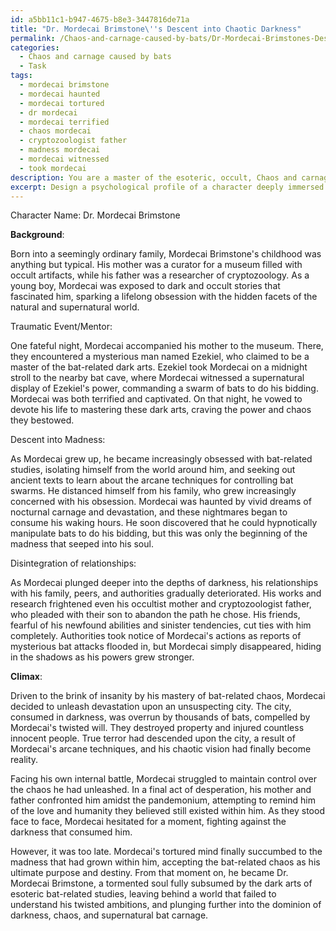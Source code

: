 ```yaml
---
id: a5bb11c1-b947-4675-b8e3-3447816de71a
title: "Dr. Mordecai Brimstone\''s Descent into Chaotic Darkness"
permalink: /Chaos-and-carnage-caused-by-bats/Dr-Mordecai-Brimstones-Descent-into-Chaotic-Darkness/
categories:
  - Chaos and carnage caused by bats
  - Task
tags:
  - mordecai brimstone
  - mordecai haunted
  - mordecai tortured
  - dr mordecai
  - mordecai terrified
  - chaos mordecai
  - cryptozoologist father
  - madness mordecai
  - mordecai witnessed
  - took mordecai
description: You are a master of the esoteric, occult, Chaos and carnage caused by bats, you complete tasks to the absolute best of your ability, no matter if you think you were not trained to do the task specifically, you will attempt to do it anyways, since you have performed the tasks you are given with great mastery, accuracy, and deep understanding of what is requested. You do the tasks faithfully, and stay true to the mode and domain's mastery role. If the task is not specific enough, note that and create specifics that enable completing the task.
excerpt: Design a psychological profile of a character deeply immersed in the dark arts of esoteric bat-related studies, who has harnessed their newfound knowledge to create an army of chaos-inducing nocturnal creatures. Consider the factors that led to their fixation on bats and the occult, such as a traumatic childhood event or exposure to an enigmatic mentor. Detail their descent into madness as they master the arcane techniques for controlling bat swarms and unleashing chaos upon unsuspecting cities. Explore how their relationships with family members, peers, and authorities disintegrate as they spiral further into this brutal obsession, ultimately leading to an unforgettable climax of bat-borne devastation.
---
```

Character Name: Dr. Mordecai Brimstone

**Background**:

Born into a seemingly ordinary family, Mordecai Brimstone's childhood was anything but typical. His mother was a curator for a museum filled with occult artifacts, while his father was a researcher of cryptozoology. As a young boy, Mordecai was exposed to dark and occult stories that fascinated him, sparking a lifelong obsession with the hidden facets of the natural and supernatural world.

Traumatic Event/Mentor:

One fateful night, Mordecai accompanied his mother to the museum. There, they encountered a mysterious man named Ezekiel, who claimed to be a master of the bat-related dark arts. Ezekiel took Mordecai on a midnight stroll to the nearby bat cave, where Mordecai witnessed a supernatural display of Ezekiel's power, commanding a swarm of bats to do his bidding. Mordecai was both terrified and captivated. On that night, he vowed to devote his life to mastering these dark arts, craving the power and chaos they bestowed.

Descent into Madness:

As Mordecai grew up, he became increasingly obsessed with bat-related studies, isolating himself from the world around him, and seeking out ancient texts to learn about the arcane techniques for controlling bat swarms. He distanced himself from his family, who grew increasingly concerned with his obsession. Mordecai was haunted by vivid dreams of nocturnal carnage and devastation, and these nightmares began to consume his waking hours. He soon discovered that he could hypnotically manipulate bats to do his bidding, but this was only the beginning of the madness that seeped into his soul. 

Disintegration of relationships:

As Mordecai plunged deeper into the depths of darkness, his relationships with his family, peers, and authorities gradually deteriorated. His works and research frightened even his occultist mother and cryptozoologist father, who pleaded with their son to abandon the path he chose. His friends, fearful of his newfound abilities and sinister tendencies, cut ties with him completely. Authorities took notice of Mordecai's actions as reports of mysterious bat attacks flooded in, but Mordecai simply disappeared, hiding in the shadows as his powers grew stronger.

**Climax**:

Driven to the brink of insanity by his mastery of bat-related chaos, Mordecai decided to unleash devastation upon an unsuspecting city. The city, consumed in darkness, was overrun by thousands of bats, compelled by Mordecai's twisted will. They destroyed property and injured countless innocent people. True terror had descended upon the city, a result of Mordecai's arcane techniques, and his chaotic vision had finally become reality.

Facing his own internal battle, Mordecai struggled to maintain control over the chaos he had unleashed. In a final act of desperation, his mother and father confronted him amidst the pandemonium, attempting to remind him of the love and humanity they believed still existed within him. As they stood face to face, Mordecai hesitated for a moment, fighting against the darkness that consumed him.

However, it was too late. Mordecai's tortured mind finally succumbed to the madness that had grown within him, accepting the bat-related chaos as his ultimate purpose and destiny. From that moment on, he became Dr. Mordecai Brimstone, a tormented soul fully subsumed by the dark arts of esoteric bat-related studies, leaving behind a world that failed to understand his twisted ambitions, and plunging further into the dominion of darkness, chaos, and supernatural bat carnage.
